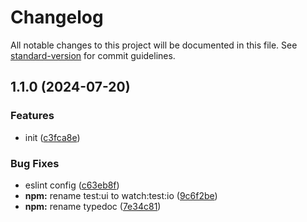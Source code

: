 # Changelog

All notable changes to this project will be documented in this file. See [standard-version](https://github.com/conventional-changelog/standard-version) for commit guidelines.

## 1.1.0 (2024-07-20)


### Features

* init ([c3fca8e](https://github.com/ali-master/json-diff-patch/commit/c3fca8e6759897bab38ed70fa44480a3361fa5bc))


### Bug Fixes

* eslint config ([c63eb8f](https://github.com/ali-master/json-diff-patch/commit/c63eb8f1864798afec9575d7fe2f9e4dd7b78cc9))
* **npm:** rename test:ui to watch:test:io ([9c6f2be](https://github.com/ali-master/json-diff-patch/commit/9c6f2be2764a6c128023d3d5dee82d9e10842d94))
* **npm:** rename typedoc ([7e34c81](https://github.com/ali-master/json-diff-patch/commit/7e34c81c8789172126613a1b0f0b93b0e8f9b341))
